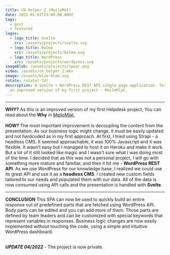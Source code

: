 ```yaml
---
title: CN Helper 2 (MailoMat)
date: 2022-02-01T23:00:00.000Z
tags:
  - post
  - featured
logos:
  - logo_title: Svelte
    src: /assets/projects/svelte.svg
  - logo_title: Bulma
    src: /assets/projects/bulma.svg
  - logo_title: WordPress
    src: /assets/projects/wordpress.svg
imageBlob: /assets/projects/spear.png
video: /assets/cn_helper_2.mkv
image: /assets/blue-blob.svg
rotate: rotate(-74)
description: A Svelte + WordPress REST API single page application. Technically
  an improved version of my first project - MailoMlat.
---
```

- - -

**WHY?**
As this is an improved version of my first Helpdesk project, You can read about the **Why** in [MejloMlat.](https://filip-jugkala.com/projects/2020%20mejlomlat/)
\
\
**HOW?**
The most important improvement is decoupling the content from the presentation. As our business logic might change, it must be easily updated and not hardcoded as in my first approach.
At first, I tried using Strapi - a headless CMS. It seemed approachable, it was 100% Javascript and it was flexible. It wasn't easy but I managed to host it on Heroku and make it work. But a lot of it still looked like magic and I wasn't sure what I was doing most of the time.
I decided that as this was not a personal project, I will go with something more mature and familiar, and then it hit me - **WordPress REST API**.
As we use WordPress for our knowledge base, I realized we could use its great API and use it as a **headless CMS**. I created new custom fields tailored to our needs and populated them with our data.
All of the data is now consumed using API calls and the presentation is handled with **Svelte**. 

- - -

**CONCLUSION**
This SPA can now be used to quickly build an entire response out of predefined parts that are fetched using WordPress API. Body parts can be edited and you can add more of them. Those parts are defined by team leaders and can be customized with special keywords that represent variables in responses. 
Business logic changes are now easily implemented without touching the code, using a simple and intuitive WordPress dashboard.

\
***UPDATE 04/2022*** -  The project is now private.